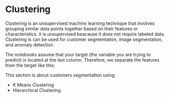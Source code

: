 # Clustering
Clustering is an unsupervised machine learning technique that involves grouping similar data points together based on their features or characteristics. it is unsupervised beacause it does not require labeled data.
Clustering is can be used for customer segmentation, image segmentation, and anomaly detection.

The notebooks assume that your target (the variable you are trying to predict) is located at the last column.
Therefore, we separate the features from the target like this:

This section is about customers segmentation using:
* K Means Clustering
* Hierarchical Clustering
